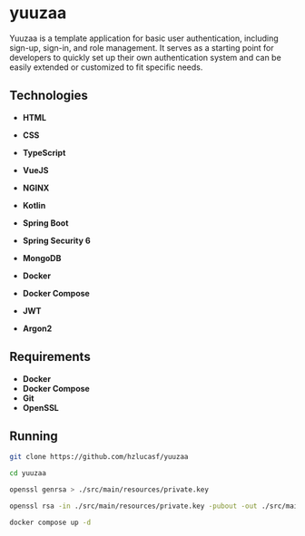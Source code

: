# yuuzaa

Yuuzaa is a template application for basic user authentication, including sign-up, sign-in, and role management. It serves as a starting point for developers to quickly set up their own authentication system and can be easily extended or customized to fit specific needs.

## Technologies

- **HTML**
- **CSS**
- **TypeScript**
- **VueJS**
- **NGINX**

- **Kotlin**
- **Spring Boot**
- **Spring Security 6**
- **MongoDB**
- **Docker**
- **Docker Compose**
- **JWT**
- **Argon2**

## Requirements

- **Docker**
- **Docker Compose**
- **Git**
- **OpenSSL**

## Running

```sh
git clone https://github.com/hzlucasf/yuuzaa

cd yuuzaa

openssl genrsa > ./src/main/resources/private.key

openssl rsa -in ./src/main/resources/private.key -pubout -out ./src/main/resources/public.key

docker compose up -d
```
